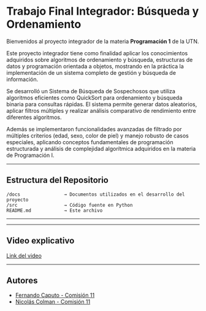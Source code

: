 # Trabajo Final Integrador: Búsqueda y Ordenamiento

Bienvenidos al proyecto integrador de la materia **Programación 1** de la UTN.  

Este proyecto integrador tiene como finalidad aplicar los conocimientos adquiridos sobre algoritmos de ordenamiento y búsqueda, estructuras de datos y programación orientada a objetos, mostrando en la práctica la implementación de un sistema completo de gestión y búsqueda de información.

Se desarrolló un Sistema de Búsqueda de Sospechosos que utiliza algoritmos eficientes como QuickSort para ordenamiento y búsqueda binaria para consultas rápidas. El sistema permite generar datos aleatorios, aplicar filtros múltiples y realizar análisis comparativo de rendimiento entre diferentes algoritmos.

Además se implementaron funcionalidades avanzadas de filtrado por múltiples criterios (edad, sexo, color de piel) y manejo robusto de casos especiales, aplicando conceptos fundamentales de programación estructurada y análisis de complejidad algorítmica adquiridos en la materia de Programación I.

---

## Estructura del Repositorio

```
/docs                → Documentos utilizados en el desarrollo del proyecto
/src                 → Código fuente en Python
README.md            → Este archivo
```
---

---

## Video explicativo


[Link del video](https://youtu.be/fk2zoniY1BQ)

---

## Autores

- [Fernando Caputo - Comisión 11](https://github.com/Sonora98)
- [Nicolás Colman - Comisión 11](https://github.com/ncolman94)
